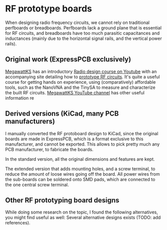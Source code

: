 # RF prototype boards

When designing radio frequency circuits, we cannot rely on traditional perfboards or breadboards. Perfboards lack a ground plane that is essential for RF circuits, and breadboards have too much parasitic capacitances and inductances (mainly due to the horizontal signal rails, and the vertical power rails).

## Original work (ExpressPCB exclusively)

[MegawattKS](https://www.youtube.com/@MegawattKS) has an introductory [Radio design course on Youtube](https://www.youtube.com/watch?v=r_p7AHsSOdw&list=PL9Ox3wpnB0kqekAyz6blg4YdvoEMoJNJY) with an accompanying site detailing how to [prototype RF circuits](https://ecefiles.org/rf-circuit-prototyping/).
It's quite a useful course for getting hands on experience, using (comparatively) affordable tools, such as the NanoVNA and the TinySA to measure and characterize the built RF circuits. [MegawattKS YouTube channel](https://www.youtube.com/@MegawattKS) has other useful information re

## Derived versions (KiCad, many PCB manufacturers)

I manually converted the RF protoboard design to KiCad, since the original boards are made in ExpressPCB, which is a format exclusive to this manufacturer, and cannot be exported. This allows to pick pretty much any PCB manufacturer, to fabricate the boards.

In the standard version, all the original dimensions and features are kept.

The extended version that adds mounting holes, and a screw terminal, to reduce the amount of loose wires going off the board. All power wires from the sub-boards can be soldered onto SMD pads, which are connected to the one central screw terminal.

## Other RF prototyping board designs

While doing some research on the topic, I found the following alternatives, you might find useful as well:
Several alternative designs exists (TODO: add references). 
